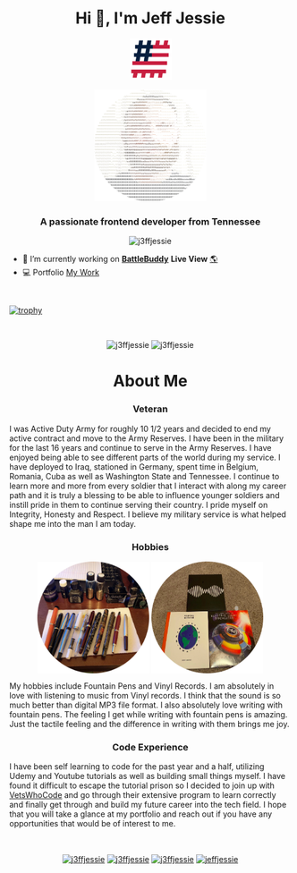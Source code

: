
<h1 align="center">Hi 👋, I'm Jeff Jessie</h1>
<p align="center"><img src="https://github.com/J3ffJessie/J3ffJessie/blob/master/VWC.png" alt="USA Hashflag" width= 75px height=75px/></p>
<p align="center"><img src="https://github.com/J3ffJessie/J3ffJessie/blob/master/profile.png"alt="Profile Photo" width=200px height=200px/></p>
<h3 align="center">A passionate frontend developer from Tennessee</h3>
<p align="center">
<img src="https://komarev.com/ghpvc/?username=j3ffjessie" alt="j3ffjessie" />
<a href="https://github.com/j3ffjessie/github-profile-readme-generator/issues"
<img src="https://img.shields.io/github/issues/j3ffjessie/github-profile-readme-generator?style=flat-square" alt="github-profile-readme-generator issues"/>
<a href="https://github.com/j3ffjessie/github-profile-readme-generator/pulls" target="blank"></a>
</p>


- 🔭 I’m currently working on <a href="https://github.com/J3ffJessie/BattleBuddy.io" target="blank" rel="noopener" rel="noreferrer">**BattleBuddy**</a> <strong>Live View</strong> <a href="http://BattleBuddyLanding.surge.sh" target="blank" rel="noopener" rel="noreferrer">:earth_americas:</a>
- :computer: Portfolio
<a href="https://j3ffjessie.github.io">My Work</a>
<br>


[![trophy](https://github-profile-trophy.vercel.app/?username=J3ffJessie&theme=monokai&column=3&margin-w=15&margin-h=15)](https://github.com/ryo-ma/github-profile-trophy)


<br>

<p align="center">
<img src="https://github-readme-stats.vercel.app/api/top-langs/?username=j3ffjessie&layout=compact&hide=html" alt="j3ffjessie" />

<img src="https://github-readme-stats.vercel.app/api?username=j3ffjessie&show_icons=true" alt="j3ffjessie" />
</p>

<h1 align="center">About Me</h1>
<h3 align="center">Veteran</h3>
<p align="left">I was Active Duty Army for roughly 10 1/2 years and decided to end my active contract and move to the Army Reserves. I have been in the military for the last 16 years and continue to serve in the Army Reserves. I have enjoyed being able to see different parts of the world during my service.  I have deployed to Iraq, stationed in Germany, spent time in Belgium, Romania, Cuba as well as Washington State and Tennessee.  I continue to learn more and more from every soldier that I interact with along my career path and it is truly a blessing to be able to influence younger soldiers and instill pride in them to continue serving their country.  I pride myself on Integrity, Honesty and Respect.  I believe my military service is what helped shape me into the man I am today.</p>

<h3 align="center">Hobbies</h3>
<p align="center">
<img align="center" src="https://github.com/J3ffJessie/J3ffJessie/blob/master/pens.png" alt="Fountain Pens" width=200px height=200px padding-bottom= 50px/>
<img align="center" src="https://github.com/J3ffJessie/J3ffJessie/blob/master/vinyl.png" alt="Vinyl Records" width=200px height=200px padding-bottom= 50px/>
</p>

<p align="left"> My hobbies include Fountain Pens and Vinyl Records.  I am absolutely in love with listening to music from Vinyl records.  I think that the sound is so much better than digital MP3 file format. I also absolutely love writing with fountain pens.  The feeling I get while writing with fountain pens is amazing.  Just the tactile feeling and the difference in writing with them brings me joy. </p>

<h3 align="center">Code Experience</h3>

<p>I have been self learning to code for the past year and a half, utilizing Udemy and Youtube tutorials as well as building small things myself.  I have found it difficult to escape the tutorial prison so I decided to join up with <a href="https://www.vetswhocode.io">VetsWhoCode</a> and go through their extensive program to learn correctly and finally get through and build my future career into the tech field.  I hope that you will take a glance at my portfolio and reach out if you have any opportunities that would be of interest to me. </p>



<br>

<p align="center"> 
<a href=https://codepen.io/j3ffjessie target="blank"><img align="center" src=https://cdn.jsdelivr.net/npm/simple-icons@3.0.1/icons/codepen.svg alt="j3ffjessie" height="20" width="20" /></a>
<a href=https://dev.to/j3ffjessie target="blank"><img align="center" src=https://cdn.jsdelivr.net/npm/simple-icons@3.0.1/icons/dev-dot-to.svg alt="j3ffjessie" height="20" width="20" /></a>
<a href=https://twitter.com/j3ffjessie target="blank"><img align="center" src=https://cdn.jsdelivr.net/npm/simple-icons@3.0.1/icons/twitter.svg alt="j3ffjessie" height="20" width="20" /></a>
<a href="http://linkedin.com/in/jeff-jessie-4b2323a9"target="blank"><img align="center" src=https://cdn.jsdelivr.net/npm/simple-icons@3.0.1/icons/linkedin.svg alt="jeffjessie" height="20" width="20" /></a>

</p>
